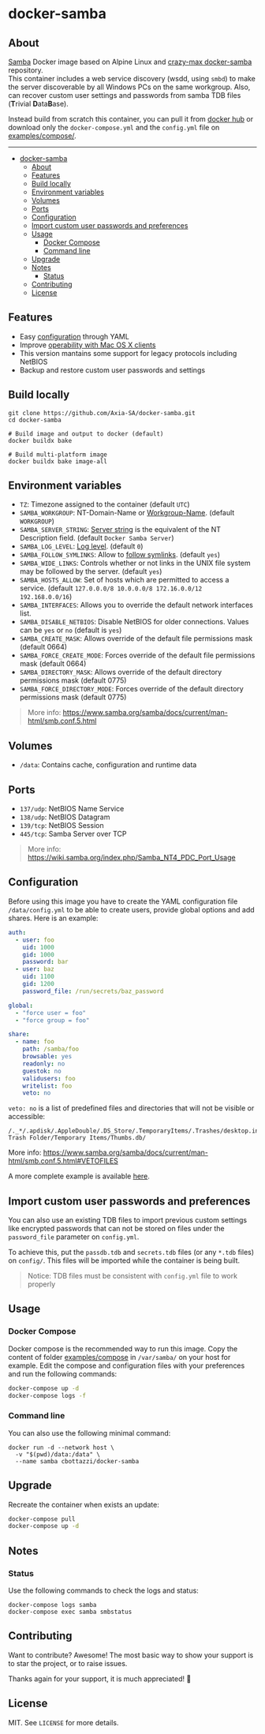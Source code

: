 # docker-samba
## About

[Samba](https://wiki.samba.org) Docker image based on Alpine Linux and [crazy-max docker-samba](https://github.com/crazy-max/docker-samba) repository.<br />
This container includes a web service discovery (wsdd, using `smbd`) to make the server discoverable by all Windows PCs on the same workgroup. Also, can recover custom user settings and passwords from samba TDB files (**T**rivial **D**ata**B**ase).

Instead build from scratch this container, you can pull it from [docker hub](https://hub.docker.com/r/begna112/docker-samba) or download only the `docker-compose.yml` and the `config.yml` file on [examples/compose/](examples/compose/data/config.yml).

___

- [docker-samba](#docker-samba)
  - [About](#about)
  - [Features](#features)
  - [Build locally](#build-locally)
  - [Environment variables](#environment-variables)
  - [Volumes](#volumes)
  - [Ports](#ports)
  - [Configuration](#configuration)
  - [Import custom user passwords and preferences](#import-custom-user-passwords-and-preferences)
  - [Usage](#usage)
    - [Docker Compose](#docker-compose)
    - [Command line](#command-line)
  - [Upgrade](#upgrade)
  - [Notes](#notes)
    - [Status](#status)
  - [Contributing](#contributing)
  - [License](#license)

## Features

* Easy [configuration](#configuration) through YAML
* Improve [operability with Mac OS X clients](https://wiki.samba.org/index.php/Configure_Samba_to_Work_Better_with_Mac_OS_X)
* This version mantains some support for legacy protocols including NetBIOS
* Backup and restore custom user passwords and settings

## Build locally

```shell
git clone https://github.com/Axia-SA/docker-samba.git
cd docker-samba

# Build image and output to docker (default)
docker buildx bake

# Build multi-platform image
docker buildx bake image-all
```

## Environment variables

* `TZ`: Timezone assigned to the container (default `UTC`)
* `SAMBA_WORKGROUP`: NT-Domain-Name or [Workgroup-Name](https://www.samba.org/samba/docs/current/man-html/smb.conf.5.html#WORKGROUP). (default `WORKGROUP`)
* `SAMBA_SERVER_STRING`: [Server string](https://www.samba.org/samba/docs/current/man-html/smb.conf.5.html#SERVERSTRING) is the equivalent of the NT Description field. (default `Docker Samba Server`)
* `SAMBA_LOG_LEVEL`: [Log level](https://www.samba.org/samba/docs/current/man-html/smb.conf.5.html#LOGLEVEL). (default `0`)
* `SAMBA_FOLLOW_SYMLINKS`: Allow to [follow symlinks](https://www.samba.org/samba/docs/current/man-html/smb.conf.5.html#FOLLOWSYMLINKS). (default `yes`)
* `SAMBA_WIDE_LINKS`: Controls whether or not links in the UNIX file system may be followed by the server. (default `yes`)
* `SAMBA_HOSTS_ALLOW`: Set of hosts which are permitted to access a service. (default `127.0.0.0/8 10.0.0.0/8 172.16.0.0/12 192.168.0.0/16`)
* `SAMBA_INTERFACES`: Allows you to override the default network interfaces list.
* `SAMBA_DISABLE_NETBIOS`: Disable NetBIOS for older connections. Values can be `yes` or `no` (default is `yes`)
* `SAMBA_CREATE_MASK`: Allows override of the default file permissions mask (default 0664)
* `SAMBA_FORCE_CREATE_MODE`: Forces override of the default file permissions mask (default 0664)
* `SAMBA_DIRECTORY_MASK`: Allows override of the default directory permissions mask (default 0775)
* `SAMBA_FORCE_DIRECTORY_MODE`: Forces override of the default directory permissions mask (default 0775)
> More info: https://www.samba.org/samba/docs/current/man-html/smb.conf.5.html

## Volumes

* `/data`: Contains cache, configuration and runtime data

## Ports

* `137/udp`: NetBIOS Name Service
* `138/udp`: NetBIOS Datagram
* `139/tcp`: NetBIOS Session
* `445/tcp`: Samba Server over TCP

> More info: https://wiki.samba.org/index.php/Samba_NT4_PDC_Port_Usage

## Configuration

Before using this image you have to create the YAML configuration file `/data/config.yml` to be able to create users,
provide global options and add shares. Here is an example:

```yaml
auth:
  - user: foo
    uid: 1000
    gid: 1000
    password: bar
  - user: baz
    uid: 1100
    gid: 1200
    password_file: /run/secrets/baz_password

global:
  - "force user = foo"
  - "force group = foo"

share:
  - name: foo
    path: /samba/foo
    browsable: yes
    readonly: no
    guestok: no
    validusers: foo
    writelist: foo
    veto: no
```

`veto: no` is a list of predefined files and directories that will not be
visible or accessible:

```
/._*/.apdisk/.AppleDouble/.DS_Store/.TemporaryItems/.Trashes/desktop.ini/ehthumbs.db/Network Trash Folder/Temporary Items/Thumbs.db/
```

More info: https://www.samba.org/samba/docs/current/man-html/smb.conf.5.html#VETOFILES

A more complete example is available [here](examples/compose/data/config.yml).

## Import custom user passwords and preferences

You can also use an existing TDB files to import previous custom settings like encrypted passwords that can not be stored on files under the `password_file` parameter on `config.yml`.

To achieve this, put the `passdb.tdb` and `secrets.tdb` files (or any `*.tdb` files) on `config/`. This files will be imported while the container is being built.

> Notice: TDB files must be consistent with `config.yml` file to work properly

## Usage

### Docker Compose

Docker compose is the recommended way to run this image. Copy the content of folder [examples/compose](examples/compose)
in `/var/samba/` on your host for example. Edit the compose and configuration files with your preferences and run the
following commands:

```bash
docker-compose up -d
docker-compose logs -f
```

### Command line

You can also use the following minimal command:

```shell
docker run -d --network host \
  -v "$(pwd)/data:/data" \
  --name samba cbottazzi/docker-samba
```

## Upgrade

Recreate the container when exists an update:

```bash
docker-compose pull
docker-compose up -d
```

## Notes
### Status

Use the following commands to check the logs and status:

```shell
docker-compose logs samba
docker-compose exec samba smbstatus
```

## Contributing

Want to contribute? Awesome! The most basic way to show your support is to star the project, or to raise issues.

Thanks again for your support, it is much appreciated! :pray:

## License

MIT. See `LICENSE` for more details.
